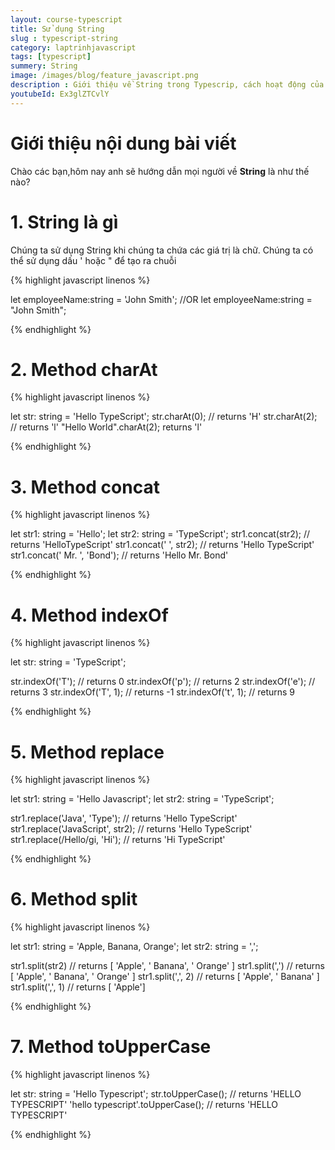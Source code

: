 ```yaml
---
layout: course-typescript
title: Sử dụng String  
slug : typescript-string
category: laptrinhjavascript
tags: [typescript]
summery: String   
image: /images/blog/feature_javascript.png
description : Giới thiệu về String trong Typescrip, cách hoạt động của String trong Typescrip
youtubeId: Ex3glZTCvlY
---
```


# **Giới thiệu nội dung bài viết**

Chào các bạn,hôm nay anh sẽ hướng dẫn mọi người về <b>String</b> là như thế nào? 

# **1. String là gì**

Chúng ta sử dụng String khi chúng ta chứa các giá trị là chữ. Chúng ta có thể sử dụng dấu ' hoặc " để tạo ra chuỗi

{% highlight javascript  linenos %}

let employeeName:string = 'John Smith'; 
//OR
let employeeName:string = "John Smith"; 

{% endhighlight %}

# **2. Method charAt**

{% highlight javascript  linenos %}

let str: string = 'Hello TypeScript';
str.charAt(0); // returns 'H'
str.charAt(2); // returns 'l'
"Hello World".charAt(2); returns 'l'

{% endhighlight %}

# **3. Method concat**

{% highlight javascript  linenos %}

let str1: string = 'Hello';
let str2: string = 'TypeScript';
str1.concat(str2); // returns 'HelloTypeScript'
str1.concat(' ', str2); // returns 'Hello TypeScript'
str1.concat(' Mr. ', 'Bond'); // returns 'Hello Mr. Bond'

{% endhighlight %}

# **4. Method indexOf**

{% highlight javascript  linenos %}

let str: string = 'TypeScript';

str.indexOf('T'); // returns 0
str.indexOf('p'); // returns 2
str.indexOf('e'); // returns 3
str.indexOf('T', 1); // returns -1
str.indexOf('t', 1); // returns 9

{% endhighlight %}

# **5. Method replace**

{% highlight javascript  linenos %}

let str1: string = 'Hello Javascript';
let str2: string = 'TypeScript';

str1.replace('Java', 'Type'); // returns 'Hello TypeScript'
str1.replace('JavaScript', str2); // returns 'Hello TypeScript'
str1.replace(/Hello/gi, 'Hi'); // returns 'Hi TypeScript'

{% endhighlight %}

# **6. Method split**

{% highlight javascript  linenos %}

let str1: string = 'Apple, Banana, Orange';
let str2: string = ',';

str1.split(str2) // returns [ 'Apple', ' Banana', ' Orange' ]
str1.split(',') // returns [ 'Apple', ' Banana', ' Orange' ]
str1.split(',', 2) // returns [ 'Apple', ' Banana' ]
str1.split(',', 1) // returns [ 'Apple']

{% endhighlight %}

# **7. Method toUpperCase**

{% highlight javascript  linenos %}

let str: string = 'Hello Typescript';
str.toUpperCase(); // returns 'HELLO TYPESCRIPT'
'hello typescript'.toUpperCase(); // returns 'HELLO TYPESCRIPT'

{% endhighlight %}



























